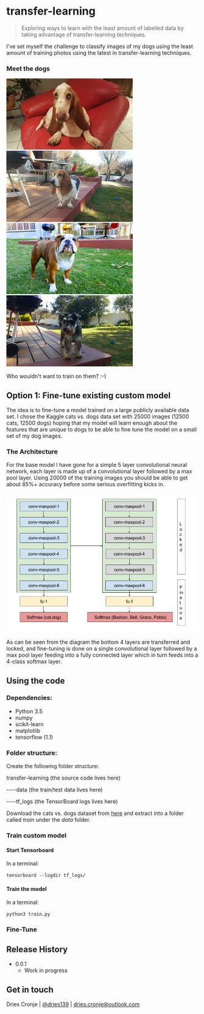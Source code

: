 # transfer-learning
> Exploring ways to learn with the least amount of labelled data by taking advantage of transfer-learning techniques.

I've set myself the challenge to classify images of my dogs using the least amount of training photos using the latest in transfer-learning techniques. 

### Meet the dogs

![Bastian](images/bastian.jpg) ![Bella](images/bella.jpg) ![Grace](images/grace.jpg) ![Pablo](images/pablo.jpg)

Who wouldn't want to train on them? :-)


## Option 1: Fine-tune existing custom model

The idea is to fine-tune a model trained on a large publicly available data set. I chose the Kaggle cats vs. dogs data set with 25000 images (12500 cats, 12500 dogs) hoping that my model will learn enough about the features that are unique to dogs to be able to fine tune the model on a small set of my dog images.

### The Architecture

For the base model I have gone for a simple 5 layer convolutional neural network, each layer is made up of a convolutional layer followed by a max pool layer. Using 20000 of the training images you should be able to get about 85%+ accuracy before some serious overfitting kicks in.

![Architecture](images/transfer-learning-custom-model.png)

As can be seen from the diagram the bottom 4 layers are transferred and locked, and fine-tuning is done on a single convolutional layer followed by a max pool layer feeding into a fully connected layer which in turn feeds into a 4-class softmax layer.


## Using the code

### Dependencies:

* Python 3.5
* numpy
* scikit-learn
* matplotlib
* tensorflow (1.1)

### Folder structure:

Create the following folder structure:

transfer-learning
(the source code lives here)

----data (the train/test data lives here)

----tf_logs (the TensorBoard logs lives here)

Download the cats vs. dogs dataset from [here](https://www.kaggle.com/c/dogs-vs-cats-redux-kernels-edition/data) and extract into a folder called *train* under the *data* folder.

### Train custom model

#### Start Tensorboard

In a terminal:

```
tensorboard --logdir tf_logs/
```

#### Train the model

In a terminal:

```
python3 train.py 
```

### Fine-Tune

## Release History

* 0.0.1
    * Work in progress



## Get in touch

Dries Cronje | [@dries139](twitter.com/dries139) | dries.cronje@outlook.com





